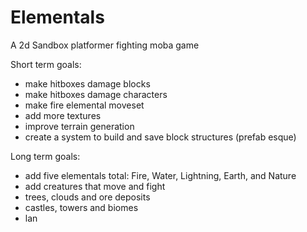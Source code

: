 # Elementals

A 2d Sandbox platformer fighting moba game

Short term goals:
- make hitboxes damage blocks
- make hitboxes damage characters
- make fire elemental moveset
- add more textures
- improve terrain generation
- create a system to build and save block structures (prefab esque)

Long term goals:
- add five elementals total: Fire, Water, Lightning, Earth, and Nature
- add creatures that move and fight
- trees, clouds and ore deposits
- castles, towers and biomes
- lan
